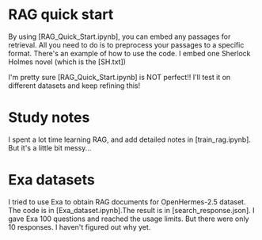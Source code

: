 # RAG quick start
By using [RAG_Quick_Start.ipynb], you can embed any passages for retrieval. All you need to do is to preprocess your passages to a specific format. There's an example of how to use the code. I embed one Sherlock Holmes novel (which is the [SH.txt])

I'm pretty sure [RAG_Quick_Start.ipynb] is NOT perfect!! I'll test it on different datasets and keep refining this!

# Study notes
I spent a lot time learning RAG, and add detailed notes in [train_rag.ipynb]. But it's a little bit messy...

# Exa datasets
I tried to use Exa to obtain RAG documents for OpenHermes-2.5 dataset. The code is in [Exa_dataset.ipynb].The result is in [search_response.json]. I gave Exa 100 questions and reached the usage limits. But there were only 10 responses. I haven't figured out why yet.
